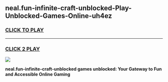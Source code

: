 
## neal.fun-infinite-craft-unblocked-Play-Unblocked-Games-Online-uh4ez
<h3>
<a href="https://premium76.site?title=neal.fun-infinite-craft-unblocked&ref=25A">CLICK TO PLAY</a></h3>
<hr>

<h3>
<a href="https://premium76.site?title=neal.fun-infinite-craft-unblocked&ref=25A">CLICK 2 PLAY</a>
  
</h3>

<a href="https://premium76.site?title=neal.fun-infinite-craft-unblocked&ref=25A"><img src="https://clearcache.store/games.png"></a>


**neal.fun-infinite-craft-unblocked games unblocked: Your Gateway to Fun and Accessible Online Gaming**
